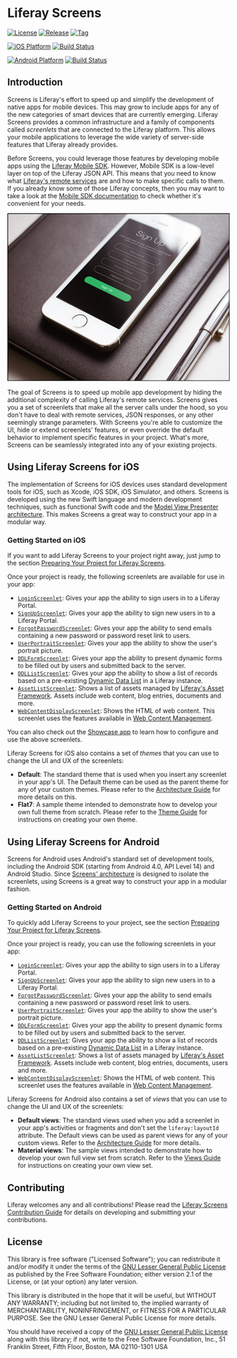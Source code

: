 # Liferay Screens

[![License](http://img.shields.io/badge/license-LGPL_2.1-red.svg?style=flat-square)](http://opensource.org/licenses/LGPL-2.1) [![Release](http://img.shields.io/badge/release-Beta_3-orange.svg?style=flat-square)](https://github.com/liferay/liferay-screens/releases/) [![Tag](http://img.shields.io/github/tag/liferay/liferay-screens.svg?style=flat-square)](https://github.com/liferay/liferay-screens/tags/)

[![iOS Platform](http://img.shields.io/badge/platform-iOS_7+-blue.svg?style=flat-square)](https://github.com/liferay/liferay-screens/tree/master/ios) [![Build Status](http://img.shields.io/travis/liferay/liferay-screens.svg?style=flat-square)](https://travis-ci.org/liferay/liferay-screens/)

[![Android Platform](http://img.shields.io/badge/platform-Android_4.0-green.svg?style=flat-square)](https://github.com/liferay/liferay-screens/tree/master/android) [![Build Status](http://img.shields.io/travis/liferay/liferay-screens.svg?style=flat-square)](https://travis-ci.org/liferay/liferay-screens/)

## Introduction

Screens is Liferay's effort to speed up and simplify the development of native apps for mobile devices. This may grow to include apps for any of the new categories of smart devices that are currently emerging. Liferay Screens provides a common infrastructure and a family of components called *screenlets* that are connected to the Liferay platform. This allows your mobile applications to leverage the wide variety of server-side features that Liferay already provides.

Before Screens, you could leverage those features by developing mobile apps using the [Liferay Mobile SDK](https://www.liferay.com/community/liferay-projects/liferay-mobile-sdk/overview). However, Mobile SDK is a low-level layer on top of the Liferay JSON API. This means that you need to know what [Liferay's remote services](https://www.liferay.com/documentation/liferay-portal/6.2/development/-/ai/accessing-services-remotely-liferay-portal-6-2-dev-guide-05-en) are and how to make specific calls to them. If you already know some of those Liferay concepts, then you may want to take a look at the [Mobile SDK documentation](https://dev.liferay.com/develop/tutorials/-/knowledge_base/6-2/mobile) to check whether it's convenient for your needs.

![App based on Liferay Screens](ios/Documentation/Images/screens-phone.png)

The goal of Screens is to speed up mobile app development by hiding the additional complexity of calling Liferay's remote services. Screens gives you a set of screenlets that make all the server calls under the hood, so you don't have to deal with remote services, JSON responses, or any other seemingly strange parameters. With Screens you're able to customize the UI, hide or extend screenlets' features, or even override the default behavior to implement specific features in your project. What's more, Screens can be seamlessly integrated into any of your existing projects.

## Using Liferay Screens for iOS

The implementation of Screens for iOS devices uses standard development tools for iOS, such as Xcode, iOS SDK, iOS Simulator, and others. Screens is developed using the new Swift language and modern development techniques, such as functional Swift code and the [Model View Presenter architecture](http://en.wikipedia.org/wiki/Model%E2%80%93view%E2%80%93presenter). This makes Screens a great way to construct your app in a modular way.

### Getting Started on iOS

If you want to add Liferay Screens to your project right away, just jump to the section [Preparing Your Project for Liferay Screens](ios#preparing-your-project-for-liferay-screens).

Once your project is ready, the following screenlets are available for use in your app:

- [`LoginScreenlet`](ios/Documentation/LoginScreenlet.md): Gives your app the ability to sign users in to a Liferay Portal.
- [`SignUpScreenlet`](ios/Documentation/SignUpScreenlet.md): Gives your app the ability to sign new users in to a Liferay Portal.
- [`ForgotPasswordScreenlet`](ios/Documentation/ForgotPasswordScreenlet.md): Gives your app the ability to send emails containing a new password or password reset link to users.
- [`UserPortraitScreenlet`](ios/Documentation/UserPortraitScreenlet.md): Gives your app the ability to show the user's portrait picture.
- [`DDLFormScreenlet`](ios/Documentation/DDLFormScreenlet.md): Gives your app the ability to present dynamic forms to be filled out by users and submitted back to the server.
- [`DDLListScreenlet`](ios/Documentation/DDLListScreenlet.md): Gives your app the ability to show a list of records based on a pre-existing [Dynamic Data List](https://dev.liferay.com/discover/portal/-/knowledge_base/6-2/using-web-forms-and-dynamic-data-lists) in a Liferay instance.
- [`AssetListScreenlet`](ios/Documentation/AssetListScreenlet.md): Shows a list of assets managed by [Liferay's Asset Framework](https://www.liferay.com/documentation/liferay-portal/6.2/development/-/ai/asset-framework-liferay-portal-6-2-dev-guide-06-en). Assets include web content, blog entries, documents and more.
- [`WebContentDisplayScreenlet`](ios/Documentation/WebContentDisplayScreenlet.md): Shows the HTML of web content. This screenlet uses the features available in [Web Content Management](https://dev.liferay.com/discover/portal/-/knowledge_base/6-2/web-content-management).

You can also check out the [Showcase app](ios/Samples/README.md) to learn how to configure and use the above screenlets.

Liferay Screens for iOS also contains a set of *themes* that you can use to change the UI and UX of the screenlets:

- **Default**: The standard theme that is used when you insert any screenlet in your app's UI. The Default theme can be used as the parent theme for any of your custom themes. Please refer to the [Architecture Guide](ios/Documentation/architecture.md#theme-layer) for more details on this.
- **Flat7**: A sample theme intended to demonstrate how to develop your own full theme from scratch. Please refer to the [Theme Guide](ios/Documentation/themes.md) for instructions on creating your own theme.

## Using Liferay Screens for Android

Screens for Android uses Android's standard set of development tools, including the Android SDK (starting from Android 4.0, API Level 14) and Android Studio. Since [Screens' architecture](android/documentation/architecture.md) is designed to isolate the screenlets, using Screens is a great way to construct your app in a modular fashion.

### Getting Started on Android

To quickly add Liferay Screens to your project, see the section [Preparing Your Project for Liferay Screens](android#preparing-your-project-for-liferay-screens).

Once your project is ready, you can use the following screenlets in your app:

- [`LoginScreenlet`](android/documentation/LoginScreenlet.md): Gives your app the ability to sign users in to a Liferay Portal.
- [`SignUpScreenlet`](android/documentation/SignUpScreenlet.md): Gives your app the ability to sign new users in to a Liferay Portal.
- [`ForgotPasswordScreenlet`](android/documentation/ForgotPasswordScreenlet.md): Gives your app the ability to send emails containing a new password or password reset link to users.
- [`UserPortraitScreenlet`](android/documentation/UserPortraitScreenlet.md): Gives your app the ability to show the user's portrait picture.
- [`DDLFormScreenlet`](android/documentation/DDLFormScreenlet.md): Gives your app the ability to present dynamic forms to be filled out by users and submitted back to the server.
- [`DDLListScreenlet`](android/documentation/DDLListScreenlet.md): Gives your app the ability to show a list of records based on a pre-existing [Dynamic Data List](https://dev.liferay.com/discover/portal/-/knowledge_base/6-2/using-web-forms-and-dynamic-data-lists) in a Liferay instance.
- [`AssetListScreenlet`](android/documentation/AssetListScreenlet.md): Shows a list of assets managed by [Liferay's Asset Framework](https://www.liferay.com/documentation/liferay-portal/6.2/development/-/ai/asset-framework-liferay-portal-6-2-dev-guide-06-en). Assets include web content, blog entries, documents, users and more.
- [`WebContentDisplayScreenlet`](android/documentation/WebContentDisplayScreenlet.md): Shows the HTML of web content. This screenlet uses the features available in [Web Content Management](https://dev.liferay.com/discover/portal/-/knowledge_base/6-2/web-content-management).

Liferay Screens for Android also contains a set of *views* that you can use to change the UI and UX of the screenlets:

- **Default views**: The standard views used when you add a screenlet in your app's activities or fragments and don't set the `liferay:layoutId` attribute. The Default views can be used as parent views for any of your custom views. Refer to the [Architecture Guide](android/documentation/architecture.md#view-layer) for more details.
- **Material views**: The sample views intended to demonstrate how to develop your own full view set from scratch. Refer to the [Views Guide](android/documentation/views.md) for instructions on creating your own view set.

## Contributing

Liferay welcomes any and all contributions! Please read the [Liferay Screens Contribution Guide](CONTRIBUTING.md) for details on developing and submitting your contributions.

## License

This library is free software ("Licensed Software"); you can redistribute it and/or modify it under the terms of the [GNU Lesser General Public License](http://www.gnu.org/licenses/lgpl-2.1.html) as
published by the Free Software Foundation; either version 2.1 of the License, or (at your option) any later version.

This library is distributed in the hope that it will be useful, but WITHOUT ANY WARRANTY; including but not limited to, the implied warranty of MERCHANTABILITY, NONINFRINGEMENT, or FITNESS FOR A PARTICULAR PURPOSE. See the GNU Lesser General Public License for more details.

You should have received a copy of the [GNU Lesser General Public
License](http://www.gnu.org/licenses/lgpl-2.1.html) along with this library; if not, write to the Free Software Foundation, Inc., 51 Franklin Street, Fifth
Floor, Boston, MA 02110-1301 USA
